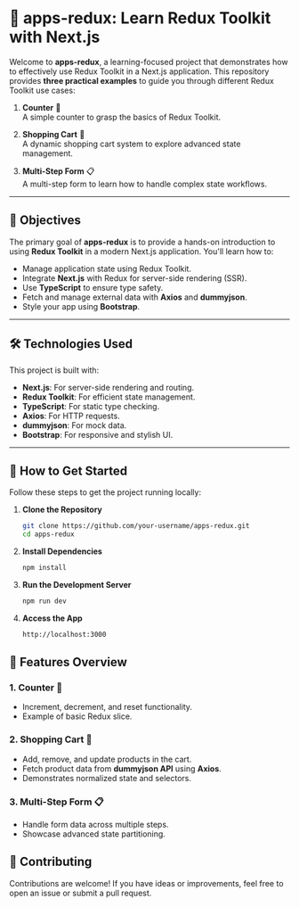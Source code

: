 # 🚀 apps-redux: Learn Redux Toolkit with Next.js

Welcome to **apps-redux**, a learning-focused project that demonstrates how to effectively use Redux Toolkit in a Next.js application. This repository provides **three practical examples** to guide you through different Redux Toolkit use cases:

1. **Counter** 🧮  
   A simple counter to grasp the basics of Redux Toolkit.

2. **Shopping Cart** 🛒  
   A dynamic shopping cart system to explore advanced state management.

3. **Multi-Step Form** 📋  
   A multi-step form to learn how to handle complex state workflows.

---

## 🎯 Objectives

The primary goal of **apps-redux** is to provide a hands-on introduction to using **Redux Toolkit** in a modern Next.js application. You'll learn how to:  
- Manage application state using Redux Toolkit.  
- Integrate **Next.js** with Redux for server-side rendering (SSR).  
- Use **TypeScript** to ensure type safety.  
- Fetch and manage external data with **Axios** and **dummyjson**.  
- Style your app using **Bootstrap**.

---

## 🛠️ Technologies Used

This project is built with:

- **Next.js**: For server-side rendering and routing.  
- **Redux Toolkit**: For efficient state management.  
- **TypeScript**: For static type checking.  
- **Axios**: For HTTP requests.  
- **dummyjson**: For mock data.  
- **Bootstrap**: For responsive and stylish UI.

---


## 🚀 How to Get Started

Follow these steps to get the project running locally:

1. **Clone the Repository**  
   ```bash
   git clone https://github.com/your-username/apps-redux.git
   cd apps-redux
2. **Install Dependencies**  
   ```bash
   npm install
3. **Run the Development Server**  
   ```bash
   npm run dev
4. **Access the App** 
    ```bash
    http://localhost:3000

## 🧩 Features Overview

### 1. Counter 🧮  
- Increment, decrement, and reset functionality.  
- Example of basic Redux slice.  

### 2. Shopping Cart 🛒  
- Add, remove, and update products in the cart.  
- Fetch product data from **dummyjson API** using **Axios**.  
- Demonstrates normalized state and selectors.  

### 3. Multi-Step Form 📋  
- Handle form data across multiple steps.  
- Showcase advanced state partitioning.

## 🤝 Contributing

Contributions are welcome! If you have ideas or improvements, feel free to open an issue or submit a pull request.
